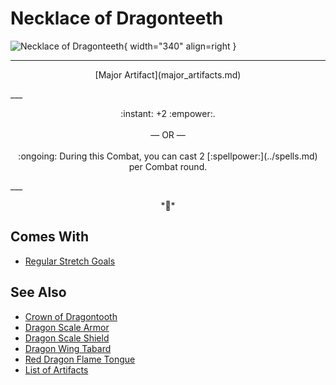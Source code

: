 # Necklace of Dragonteeth

![Necklace of Dragonteeth](../assets/artifacts_major-necklace_of_dragonteeth.webp){ width="340" align=right }
___
<p style="text-align: center;" markdown>[Major Artifact](major_artifacts.md)</p>
___
<p style="text-align: center;" markdown>:instant: +2 :empower:.<br><br>— OR —<br><br>:ongoing: During this Combat, you can cast 2 [:spellpower:](../spells.md) per Combat round.</p>
___
<p style="text-align: center;" markdown>*🚧*</p>


## Comes With

- [Regular Stretch Goals](../content.md)


## See Also

- [Crown of Dragontooth](crown_of_dragontooth.md)
- [Dragon Scale Armor](dragon_scale_armor.md)
- [Dragon Scale Shield](dragon_scale_shield.md)
- [Dragon Wing Tabard](dragon_wing_tabard.md)
- [Red Dragon Flame Tongue](red_dragon_flame_tongue.md)
- [List of Artifacts](../artifacts.md)
